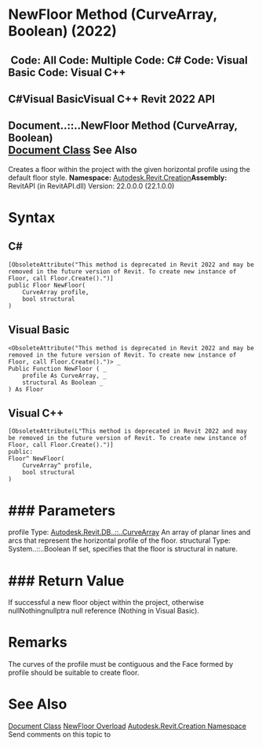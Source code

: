 # NewFloor Method (CurveArray, Boolean) (2022)

﻿
 Code: All Code: Multiple Code: C# Code: Visual Basic Code: Visual C++   
---  
C#Visual BasicVisual C++
Revit 2022 API  
---  
Document..::..NewFloor Method (CurveArray, Boolean)  
[Document Class](ab1718f9-45fb-b3d3-827e-32ff81cf929c.md "Document Class") See Also  
---  
Creates a floor within the project with the given horizontal profile using the default floor style.
**Namespace:** [Autodesk.Revit.Creation](ded320da-058a-4edd-0418-0582389559a7.md "Autodesk.Revit.Creation Namespace")**Assembly:** RevitAPI (in RevitAPI.dll) Version: 22.0.0.0 (22.1.0.0)
# Syntax
C#  
---  
```text
[ObsoleteAttribute("This method is deprecated in Revit 2022 and may be removed in the future version of Revit. To create new instance of Floor, call Floor.Create().")]
public Floor NewFloor(
	CurveArray profile,
	bool structural
)
```
  
Visual Basic  
---  
```text
<ObsoleteAttribute("This method is deprecated in Revit 2022 and may be removed in the future version of Revit. To create new instance of Floor, call Floor.Create().")> _
Public Function NewFloor ( _
	profile As CurveArray, _
	structural As Boolean _
) As Floor
```
  
Visual C++  
---  
```text
[ObsoleteAttribute(L"This method is deprecated in Revit 2022 and may be removed in the future version of Revit. To create new instance of Floor, call Floor.Create().")]
public:
Floor^ NewFloor(
	CurveArray^ profile, 
	bool structural
)
```
  
# ### Parameters
profile
    Type: [Autodesk.Revit.DB..::..CurveArray](55103aad-38fd-45d2-6bf7-67a5203e99f3.md "CurveArray Class") An array of planar lines and arcs that represent the horizontal profile of the floor. 
structural
    Type: System..::..Boolean If set, specifies that the floor is structural in nature. 
# ### Return Value
If successful a new floor object within the project, otherwise nullNothingnullptra null reference (Nothing in Visual Basic). 
# Remarks
The curves of the profile must be contiguous and the Face formed by profile should be suitable to create floor. 
# See Also
[Document Class](ab1718f9-45fb-b3d3-827e-32ff81cf929c.md "Document Class")
[NewFloor Overload](a026924c-ed96-761a-8d0d-2114086fe656.md "NewFloor Method")
[Autodesk.Revit.Creation Namespace](ded320da-058a-4edd-0418-0582389559a7.md "Autodesk.Revit.Creation Namespace")
Send comments on this topic to 